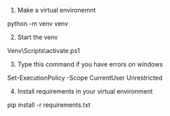 1. Make a virtual environemnt

python -m venv venv

2. Start the venv

Venv\Scripts\activate.ps1

3. Type this command if you have errors on windows

Set-ExecutionPolicy -Scope CurrentUser Unrestricted

4. Install requirements in your virtual environment

pip install -r requirements.txt